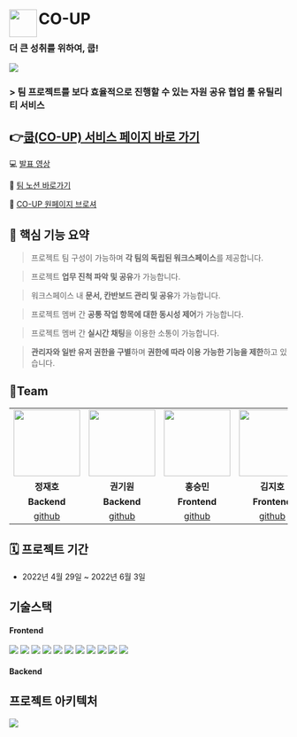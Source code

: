 # <img src="https://velog.velcdn.com/images/jiho3894/post/a955bf3c-174d-41ac-a533-888133861487/image.png" align=left width=50 /> CO-UP
### 더 큰 성취를 위하여, 쿱!
<img src="https://velog.velcdn.com/images/jiho3894/post/59959274-f205-49ce-a11f-4921df20350e/image.png" />

### > 팀 프로젝트를 보다 효율적으로 진행할 수 있는 자원 공유 협업 툴 유틸리티 서비스

## 👉[쿱(CO-UP) 서비스 페이지 바로 가기](https://www.cooperate-up.com/)

💻 [발표 영상](https://www.youtube.com/watch?v=FvVhgbdt7bI)

📝 <a href='https://www.notion.so/CO-UP-a40c8fe3863e488e8a5beea37d0f488a' target='_blank'>팀 노션 바로가기</a>

🔗 [CO-UP 원페이지 브로셔]()

## 📌 핵심 기능 요약

> 프로젝트 팀 구성이 가능하며 **각 팀의 독립된 워크스페이스**를 제공합니다.
>

> 프로젝트 **업무 진척 파악 및 공유**가 가능합니다.
>

> 워크스페이스 내 **문서, 칸반보드 관리 및 공유**가 가능합니다.
>

> 프로젝트 멤버 간 **공통 작업 항목에 대한 동시성 제어**가 가능합니다.
>

> 프로젝트 멤버 간 **실시간 채팅**을 이용한 소통이 가능합니다.
>

> **관리자와 일반 유저 권한을 구별**하며 **권한에 따라 이용 가능한 기능을 제한**하고 있습니다.
>

## 📌Team
<table>
  <tr>
    <td align="center"><a href="https://github.com/pg-Parunson" target='_blank'><img src="https://user-images.githubusercontent.com/79081800/171410377-2d4bce72-c874-4f5e-95eb-3f8e8d3ee4f3.png" width="120px" /></a></td>
    <td align="center"><a href="https://github.com/funnykyeon" target='_blank'><img src="https://user-images.githubusercontent.com/79081800/171410486-3b1f3940-dc55-4c5c-91d1-3e466738b232.png" width="120px" /></a>
    <td align="center"><a href="https://github.com/Hon-Seungmin" target='_blank'><img src="https://user-images.githubusercontent.com/79081800/171410845-e5eec2fa-a305-4849-bb24-e3e210fae8a1.png" width="120px" /></a></td>
    <td align="center"><a href="https://github.com/jiho3894" target='_blank'><img src="https://user-images.githubusercontent.com/79081800/171411042-b0022191-74fa-41ab-ba41-6d1c5f1eb8c6.png" width="120px" /></a></td>
       <td align="center"><a href="https://github.com/mosbisu" target='_blank'><img src="https://user-images.githubusercontent.com/79081800/171411148-efad3a73-0e98-4283-aa69-075f7b0b6523.png" width="120px" /></a></td>
    <td align="center"><a href="https://github.com/mosbisu" target='_blank'><img src="(https://velog.velcdn.com/images/jiho3894/post/02c34c7a-fb80-47e8-b4ff-630ad4cff4be/image.jpg" width="120px" /></a></td>
    <td align="center"><a href="https://github.com/mosbisu" target='_blank'><img src="https://velog.velcdn.com/images/jiho3894/post/f2feb694-e15c-42b5-9788-340640e8af4f/image.jpg" width="120px" /></a></td>

  <tr>
        <td align="center"><strong>정재호</strong></td>
    <td align="center"><strong>권기원</strong></td>
    <td align="center" vertical-align='middle'><strong>홍승민</strong></td>
    <td align="center"><strong>김지호</strong></td>
        <td align="center"><strong>김경래</strong></td>
    <td align="center"><strong>허수빈</strong></td>
    <td align="center"><strong>고나빈</strong></td>
    
  </tr>
  <tr>
        <td align="center"><b>Backend</b></td>
    <td align="center"><b>Backend</b></td>
    <td align="center"><b>Frontend</b></td>
    <td align="center"><b>Frontend</b></td>
    <td align="center"><b>Frontend</b></td>
        <td align="center"><b>Design</b></td>
    <td align="center"><b>Design</b></td>
  </tr>
    <tr>
            <td align="center"><a href="https://github.com/pg-Parunson" target='_blank'>github</a></td>
    <td align="center"><a href="https://github.com/funnykyeon" target='_blank'>github</a></td>
      <td align="center"><a href="https://github.com/Hong-Seungmin" target='_blank'>github</a></td>
    <td align="center"><a href="https://github.com/jiho3894" target='_blank'>github</a></td>
       <td align="center"><a href="https://github.com/pg-Parunson" target='_blank'>github</a></td>
            <td align="center"><a href="https://www.instagram.com/soupsoup__/" target='_blank'>instagram</a></td>
          <td align="center"><a href='https://www.instagram.com/2x3graphics/?igshid=YmMyMTA2M2Y%3D' target='_blank'>instagram</a><br/></td>
  </tr>
</table>


## 🗓 프로젝트 기간
- 2022년 4월 29일 ~ 2022년 6월 3일

## 기술스택
#### Frontend
<div align='left'>
  <img src="https://img.shields.io/badge/react-282C34?style=for-the-badge&logo=react&logoColor=61DAFB">
  <img src="https://img.shields.io/badge/TypeScript-3178C5?style=for-the-badge&logo=TypeScript&logoColor=white">
  <img src="https://img.shields.io/badge/ReactQuery-FF4154?style=for-the-badge&logo=REactQuery&logoColor=white">
    <img src="https://img.shields.io/badge/Recoil-black?style=for-the-badge&logo=RecoilCSS&logoColor=38BDF8">
      <img src="https://img.shields.io/badge/React bueautiful dnd-green?style=for-the-badge&logo=RecoilCSS&logoColor=38BDF8">
  <img src="https://img.shields.io/badge/TailwindCSS-06B6D4?style=for-the-badge&logo=TailwindCSS&logoColor=38BDF8">
  <img src="https://img.shields.io/badge/GitHub%20Actions-0D1117?style=for-the-badge&logo=GitHubActions&logoColor=2088FF"/>
  <img src="https://img.shields.io/badge/AWS%20S3-232F3E?style=for-the-badge&logo=AmazonAWS&logoColor=FF9A00"/>
  <img src="https://img.shields.io/badge/AWS%20CloudFront-232F3E?style=for-the-badge&logo=AmazonAWS&logoColor=FF9A00"/>
  <img src="https://img.shields.io/badge/AWS%20Route%2053-232F3E?style=for-the-badge&logo=AmazonAWS&logoColor=FF9A00"/>
  <img src="https://img.shields.io/badge/PWA-5A0FC8?style=for-the-badge&logo=PWA&logoColor=white"/>
</div>

#### Backend
<div align='left'>
  <div align='left'>
<!--   <img src="https://img.shields.io/badge/java-0D8AC7?style=for-the-badge&logo=java&logoColor=white">
  <img src="https://img.shields.io/badge/SPRING%20BOOT-6DB33F?style=for-the-badge&logo=SpringBoot&logoColor=white">
  <img src="https://img.shields.io/badge/QUERY%20DSL-E34F26?style=for-the-badge&logo=QUERYDSL&logoColor=0282C4">
  <img src="https://img.shields.io/badge/Gradle-02303A?style=for-the-badge&logo=Gradle&logoColor=white">
  <img src="https://img.shields.io/badge/mysql-4479A1?style=for-the-badge&logo=mysql&logoColor=white">
  <img src="https://img.shields.io/badge/Redis-DC382D?style=for-the-badge&logo=Redis&logoColor=white">
  <img src="https://img.shields.io/badge/GitHub%20Actions-0D1117?style=for-the-badge&logo=GitHubActions&logoColor=2088FF"/>
  <img src="https://img.shields.io/badge/AWS%20EC2-232F3E?style=for-the-badge&logo=AmazonAWS&logoColor=FF9A00"/>
  <img src="https://img.shields.io/badge/AWS%20S3-232F3E?style=for-the-badge&logo=AmazonAWS&logoColor=FF9A00"/>
  <img src="https://img.shields.io/badge/AWS%20CODEDEPLOY-232F3E?style=for-the-badge&logo=AmazonAWS&logoColor=FF9A00"/>
  <img src="https://img.shields.io/badge/APACHE%20JMETER-D22128?style=for-the-badge&logo=APACHEJMETER&logoColor=FFFFFF">
  <img src="https://img.shields.io/badge/NGINX-009639?style=for-the-badge&logo=NGINX&logoColor=white"/> -->
</div>
</div>

## 프로젝트 아키텍처
<img src="https://velog.velcdn.com/images/jiho3894/post/64ed9e6a-e08b-4036-b238-092cf2b33207/image.png" />


